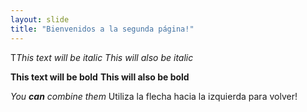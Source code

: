 ```yaml
---
layout: slide
title: "Bienvenidos a la segunda página!"
---
```

T*This text will be italic*
_This will also be italic_

**This text will be bold**
__This will also be bold__

_You **can** combine them_
Utiliza la flecha hacia la izquierda para volver!
